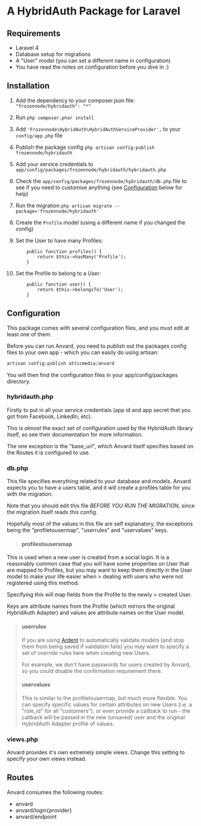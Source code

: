 A HybridAuth Package for Laravel
=========================================

## Requirements

* Laravel 4
* Database setup for migrations
* A "User" model (you can set a different name in configuration)
* You have read the notes on configuration before you dive in :)


## Installation

1. Add the dependency to your composer.json file: `"frozennode/hybridauth": "*"`
2. Run `php composer.phar install`
3. Add `'Frozennode\HybridAuth\HybridAuthServiceProvider',` to your `config/app.php` file
3. Publish the package config `php artisan config:publish frozennode/hybridauth`
4. Add your service credentials to `app/config/packages/frozennode/hybridauth/hybridauth.php`
5. Check the `app/config/packages/frozennode/hybridauth/db.php` file to see if you need to customise anything (see [Configuration](#configuration) below for help)
6. Run the migration `php artisan migrate --package='frozennode/hybridauth'`
7. Create the `Profile` model (using a different name if you changed the config)
8. Set the User to have many Profiles:

    ```
        public function profiles() {
            return $this->hasMany('Profile');
        }
    ```

9. Set the Profile to belong to a User:

    ```
        public function user() {
            return $this->belongsTo('User');
        }
    ```

## Configuration

This package comes with several configuration files, and you *must* edit at least one of them.

Before you can run Anvard, you need to publish out the packages config files to your own app - which you can easily do using artisan:

```php
artisan config:publish atticmedia/anvard
```

You will then find the configuration files in your app/config/packages directory.


### hybridauth.php

Firstly to put in all your service credentials (app id and app secret that you got from Facebook, LinkedIn, etc).

This is _almost_ the exact set of configuration used by the HybridAuth library itself, so see their documentation for more information.

The one exception is the "base_url", which Anvard itself specifies based on the Routes it is configured to use.

### db.php

This file specifies everything related to your database and models.  Anvard expects you to have a users table, and it will create a profiles table for you with the migration.

Note that you should edit this file *BEFORE YOU RUN THE MIGRATION*, since the migration itself reads this config.

Hopefully most of the values in this file are self explanatory, the exceptions being the "profiletousermap", "userrules" and "uservalues" keys.

> #### profilestousersmap
>
This is used when a new user is created from a social login.  It is a reasonably common case that you will have some properties on User that are mapped to Profiles, but you may want to keep them directly in the User model to make your life easier when > dealing with users who were not registered using this method.
>
Specifying this will map fields from the Profile to the newly > created User.
>
Keys are attribute names from the Profile (which mirrors the original HybridAuth Adapter) and values are attribute names on the User model.
>
> #### userrules
>
> If you are using [Ardent](https://github.com/laravelbook/ardent) to automatically validate models (and stop them from being saved if validation fails) you may want to specify a set of override rules here when creating new Users.
>
> For example, we don't have passwords for users created by Anvard, so you could disable the confirmation requirement there.
>
> #### uservalues
>
> This is similar to the profiletousermap, but much more flexible.  You can specify specific values for certain attributes on new Users (i.e. a "role_id" for all "customers"), or even provide a callback to run - the callback will be passed in the new (unsaved) user and the original HybridAuth Adapter profile of values.

### views.php

Anvard provides it's own extremely simple views.  Change this setting to specify your own views instead.

## Routes

Anvard consumes the following routes:

* anvard
* anvard/login{provider}
* anvard/endpoint
